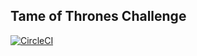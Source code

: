 ## Tame of Thrones Challenge

[![CircleCI](https://circleci.com/gh/sreenathmmenon/TameofThrones.svg?style=svg)](https://circleci.com/gh/sreenathmmenon/TameofThrones)
